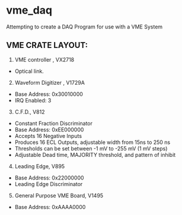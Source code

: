 vme_daq
=======

Attempting to create a DAQ Program for use with a VME System



VME CRATE LAYOUT:
-----------------

 1. VME controller , VX2718 
   * Optical link.

 2. Waveform Digitizer , V1729A
   * Base Address: 0x30010000
   * IRQ Enabled: 3

 3. C.F.D., V812
   * Constant Fraction Discriminator 
   * Base Address: 0xEE000000
   * Accepts 16 Negative Inputs 
   * Produces 16 ECL Outputs, adjustable width from 15ns to 250 ns
   * Thresholds can be set between -1 mV to -255 mV (1 mV steps) 
   * Adjustable Dead time, MAJORITY threshold, and pattern of inhibit 

 4. Leading Edge, V895 
   * Base Address: 0x22000000
   * Leading Edge Discriminator 
  
 5. General Purpose VME Board, V1495
   * Base Address: 0xAAAA0000
    
